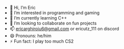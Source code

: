 - 👋 Hi, I’m Eric
- 👀 I’m interested in programming and gaming 
- 🌱 I’m currently learning C++
- 💞️ I’m looking to collaborate on fun projects
- 📫 ericarghiroiu6@gmail.com or ericutz_111 on discord
- 😄 Pronouns: he/him
- ⚡ Fun fact: I play too much CS2
